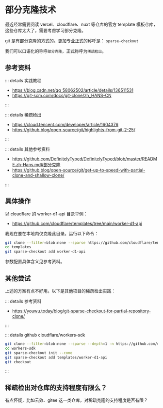 # 部分克隆技术

最近经常需要阅读 vercel、cloudflare、nuxt 等仓库的官方 template 模板仓库，这些仓库太大了，需要考虑学习部分克隆。

git 是有部分克隆的方式的。更加专业正式的称呼是： `sparse-checkout`

我们可以口语化的称呼`部分克隆`，正式称呼为`稀疏检出`。

## 参考资料

::: details 实践教程

- https://blog.csdn.net/qq_58062502/article/details/136511531
- https://git-scm.com/docs/git-clone/zh_HANS-CN

:::

::: details 稀疏检出

- https://cloud.tencent.com/developer/article/1604376
- https://github.blog/open-source/git/highlights-from-git-2-25/

:::

::: details 其他参考资料

- https://github.com/DefinitelyTyped/DefinitelyTyped/blob/master/README.zh-Hans.md#部分克隆
- https://github.blog/open-source/git/get-up-to-speed-with-partial-clone-and-shallow-clone/

:::

## 具体操作

以 cloudflare 的 worker-d1-api 目录举例：

- https://github.com/cloudflare/templates/tree/main/worker-d1-api

我现在要在本地内仅克隆此目录。运行以下命令：

```bash
git clone --filter=blob:none --sparse https://github.com/cloudflare/templates.git
cd templates
git sparse-checkout add worker-d1-api
```

参数配置具体含义见参考资料。

## 其他尝试

上述的方案有点不好用。以下是其他项目的稀疏检出实践：

::: details 参考资料

- https://youwu.today/blog/git-sparse-checkout-for-partial-repository-clone/

:::

::: details github cloudflare/workers-sdk

```bash
git clone --filter=blob:none --sparse --depth=1 -n https://github.com/cloudflare/workers-sdk
cd workers-sdk
git sparse-checkout init --cone
git sparse-checkout add templates/worker-d1-api
git checkout
```

:::

## 稀疏检出对仓库的支持程度有限么？

有点怀疑，比如云效、gitee 这一类仓库，对稀疏克隆的支持程度是否有限？
